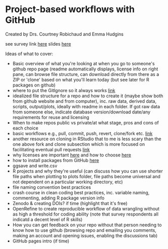 # Project-based workflows with GitHub
Created by Drs. Courtney Robichaud and Emma Hudgins


see survey link [here](https://docs.google.com/forms/d/1Uo3IGEdG3cXqS483O38ahBAvEDx1RrRZFwTuxQCn_rM/edit?usp=sharing)
slides [here](https://docs.google.com/presentation/d/1MjBCvDtY30QDEvmE5Os1BBQ2Z1B6LmyP7M3SKcfsHQY/edit?usp=sharing)


Ideas of what to cover:

- Basic overview of what you're looking at when you go to someone's github repo page (readme automatically displays, license info on right pane, can browse file structure, can download directly from there as a ZIP or 'clone' based on what you'll learn today (but see later for R packages on github)
- where to put the GitIgnore so it always works [link](https://carpentries-incubator.github.io/git-Rstudio-course/02-ignore/index.html)
- idealized file structure for a repo and how to create it (maybe show both from github website and from computer), inc. raw data, derived data, scripts, output/plots, ideally with readme in each folder. If got raw data from someone else, indicate database version/download date/any requirements for reuse and licensing
- When to make repos public vs private/at what stage, pros and cons of each choice
- basic workflows e.g., pull, commit, push, revert, clone/fork etc. [link](https://happygitwithr.com/workflows-intro.html)
- another resource on cloning in RStudio that to me is less scary than the one above fork and clone subsection which is more focused on facilitating eventual pull requests [link](https://datacarpentry.org/rr-version-control/03-git-in-rstudio/index.html)
- why licenses are important [here](https://docs.github.com/en/repositories/managing-your-repositorys-settings-and-features/customizing-your-repository/licensing-a-repository) and how to choose [here](https://gist.github.com/nicolasdao/a7adda51f2f185e8d2700e1573d8a633)
- how to install packages from GitHub [here](https://www.displayr.com/installing-r-packages-from-github/)
- ggsave and write.csv 
- R projects and why they're useful (can discuss how you can use shorter file paths when plotting to plots folder, file paths become universal and not dependent on a particular working directory,  etc)
- file naming convention best practices
- crash course in clean coding best practices, inc. variable naming, commenting, adding R package version info
- Zenodo & creating DOIs? if time (highlight that it's free)
- OpenRefine to create reproducible workflow of data wrangling without as high a threshold for coding ability (note that survey respondents all indicatd a decent level of R skills)
- How you can get feedback on your repo without that person needing to know how to use github (browsing repo and emailing you comments, making an account and opening issues, enabling the discussions tab)
- GitHub pages intro (if time)
